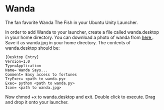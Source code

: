 Wanda
======

The fan favorite Wanda The Fish in your Ubuntu Unity Launcher.


In order to add Wanda to your launcher, create a file called wanda.desktop in your home directory. You can download
a photo of wanda from 
<a href ="http://www.google.co.in/imgres?um=1&hl=en&sa=N&tbo=d&biw=1366&bih=682&tbm=isch&tbnid=PY10QByhuOfsiM:&imgrefurl=http://www.apphist.com/android/app/7658664737853037650/wanda-the-fish&docid=xG_BnSOehmWhCM&imgurl=https://androidmarket.googleusercontent.com/android/market/com.fernandobohrer.wandathefish/hi-256-8-338272d2b8888d48f6927d2d081829a231202ce2&w=256&h=256&ei=RqcGUZG3KoTNrQe6qYHgAg&zoom=1&iact=rc&dur=462&sig=107115140550133500131&page=2&tbnh=144&tbnw=169&start=24&ndsp=35&ved=1t:429,r:25,s:0,i:163&tx=142&ty=81">
here </a>. 
Save it as wanda.jpg in your home directory.
The contents of wanda.desktop should be:
```
[Desktop Entry]
Version=1.0
Type=Application
Name= Wanda Says...
Comment= Easy access to fortunes
TryExec= <path to wanda.py>
Exec= python <path to wanda.py>
Icon= <path to wanda.jpg>
```
Now chmod +x to wanda.desktop and exit. Double click to execute. Drag and drop it onto your launcher.
